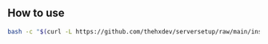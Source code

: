 ## How to use

```bash
bash -c "$(curl -L https://github.com/thehxdev/serversetup/raw/main/install.sh)"
```
